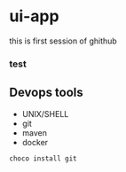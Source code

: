 # ui-app

this is first session of ghithub

### test

## Devops tools

- UNIX/SHELL
- git
- maven
- docker

``` choco install git ```
